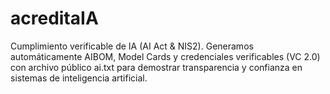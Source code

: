 # acreditaIA
Cumplimiento verificable de IA (AI Act &amp; NIS2). Generamos automáticamente AIBOM, Model Cards y credenciales verificables (VC 2.0) con archivo público ai.txt para demostrar transparencia y confianza en sistemas de inteligencia artificial.
